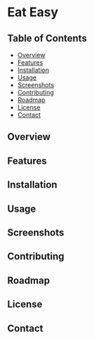 
# Eat Easy


## Table of Contents

- [Overview](#overview)
- [Features](#features)
- [Installation](#installation)
- [Usage](#usage)
- [Screenshots](#screenshots)
- [Contributing](#contributing)
- [Roadmap](#roadmap)
- [License](#license)
- [Contact](#contact)

## Overview


## Features



## Installation


## Usage


## Screenshots

<!-- Add screenshots here -->

## Contributing


## Roadmap

<!-- Planned features go here -->

## License


## Contact



